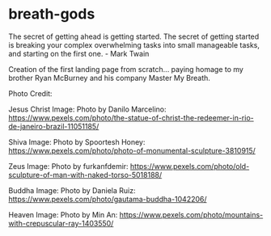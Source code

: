 # breath-gods
The secret of getting ahead is getting started. The secret of getting started is breaking your complex overwhelming tasks into small manageable tasks, and starting on the first one. - Mark Twain

Creation of the first landing page from scratch... paying homage to my brother Ryan McBurney and his company Master My Breath.

Photo Credit:

Jesus Christ Image: Photo by Danilo Marcelino: https://www.pexels.com/photo/the-statue-of-christ-the-redeemer-in-rio-de-janeiro-brazil-11051185/

Shiva Image: Photo by Spoortesh Honey: https://www.pexels.com/photo/photo-of-monumental-sculpture-3810915/

Zeus Image: Photo by furkanfdemir: https://www.pexels.com/photo/old-sculpture-of-man-with-naked-torso-5018188/

Buddha Image: Photo by Daniela  Ruiz: https://www.pexels.com/photo/gautama-buddha-1042206/

Heaven Image: Photo by Min An: https://www.pexels.com/photo/mountains-with-crepuscular-ray-1403550/